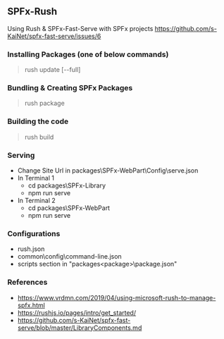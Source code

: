 ## SPFx-Rush
Using Rush & SPFx-Fast-Serve with SPFx projects
https://github.com/s-KaiNet/spfx-fast-serve/issues/6

### Installing Packages (one of below commands)
> rush update [--full]

### Bundling & Creating SPFx Packages
> rush package

### Building the code
> rush build

### Serving
* Change Site Url in packages\SPFx-WebPart\Config\serve.json
* In Terminal 1
    * cd packages\SPFx-Library
    * npm run serve
* In Terminal 2
    * cd packages\SPFx-WebPart
    * npm run serve

### Configurations
* rush.json
* common\config\command-line.json
* scripts section in "packages\<package>\package.json"

### References
* https://www.vrdmn.com/2019/04/using-microsoft-rush-to-manage-spfx.html
* https://rushjs.io/pages/intro/get_started/
* https://github.com/s-KaiNet/spfx-fast-serve/blob/master/LibraryComponents.md
